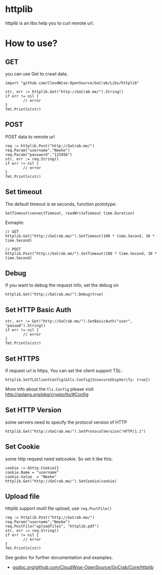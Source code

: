 # httplib
httplib is an libs help you to curl remote url.

# How to use?

## GET
you can use Get to crawl data.

	import "github.com/CloudWise-OpenSource/GoCrab/Libs/httplib"
	
	str, err := httplib.Get("http://GoCrab.me/").String()
	if err != nil {
        	// error
	}
	fmt.Println(str)
	
## POST
POST data to remote url

	req := httplib.Post("http://GoCrab.me/")
	req.Param("username","Neeke")
	req.Param("password","123456")
	str, err := req.String()
	if err != nil {
        	// error
	}
	fmt.Println(str)

## Set timeout

The default timeout is `60` seconds, function prototype:

	SetTimeout(connectTimeout, readWriteTimeout time.Duration)

Exmaple:

	// GET
	httplib.Get("http://GoCrab.me/").SetTimeout(100 * time.Second, 30 * time.Second)
	
	// POST
	httplib.Post("http://GoCrab.me/").SetTimeout(100 * time.Second, 30 * time.Second)


## Debug

If you want to debug the request info, set the debug on

	httplib.Get("http://GoCrab.me/").Debug(true)
	
## Set HTTP Basic Auth

	str, err := Get("http://GoCrab.me/").SetBasicAuth("user", "passwd").String()
	if err != nil {
        	// error
	}
	fmt.Println(str)
	
## Set HTTPS

If request url is https, You can set the client support TSL:

	httplib.SetTLSClientConfig(&tls.Config{InsecureSkipVerify: true})
	
More info about the `tls.Config` please visit http://golang.org/pkg/crypto/tls/#Config	

## Set HTTP Version

some servers need to specify the protocol version of HTTP

	httplib.Get("http://GoCrab.me/").SetProtocolVersion("HTTP/1.1")
	
## Set Cookie

some http request need setcookie. So set it like this:

	cookie := &http.Cookie{}
	cookie.Name = "username"
	cookie.Value  = "Neeke"
	httplib.Get("http://GoCrab.me/").SetCookie(cookie)

## Upload file

httplib support mutil file upload, use `req.PostFile()`

	req := httplib.Post("http://GoCrab.me/")
	req.Param("username","Neeke")
	req.PostFile("uploadfile1", "httplib.pdf")
	str, err := req.String()
	if err != nil {
        	// error
	}
	fmt.Println(str)


See godoc for further documentation and examples.

* [godoc.org/github.com/CloudWise-OpenSource/GoCrab/Core/httplib](https://godoc.org/github.com/CloudWise-OpenSource/GoCrab/Core/httplib)
